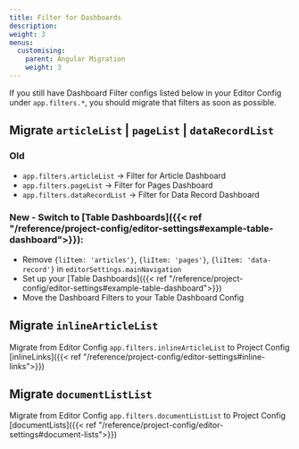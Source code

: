 ```yaml
---
title: Filter for Dashboards
description:
weight: 3
menus:
  customising:
    parent: Angular Migration
    weight: 3
---
```


If you still have Dashboard Filter configs listed below in your Editor Config under `app.filters.*`, you should migrate that filters as soon as possible.

## Migrate `articleList` | `pageList` | `dataRecordList`

### Old

- `app.filters.articleList` -> Filter for Article Dashboard
- `app.filters.pageList` -> Filter for Pages Dashboard
- `app.filters.dataRecordList` -> Filter for Data Record Dashboard

### New - Switch to [Table Dashboards]({{< ref "/reference/project-config/editor-settings#example-table-dashboard">}}):

- Remove `{liItem: 'articles'}`, `{liItem: 'pages'}`, `{liItem: 'data-record'}` in `editorSettings.mainNavigation`
- Set up your [Table Dashboards]({{< ref "/reference/project-config/editor-settings#example-table-dashboard">}})
- Move the Dashboard Filters to your Table Dashboard Config

## Migrate `inlineArticleList`

Migrate from Editor Config `app.filters.inlineArticleList` to Project Config [inlineLinks]({{< ref "/reference/project-config/editor-settings#inline-links">}})

## Migrate `documentListList`

Migrate from Editor Config `app.filters.documentListList` to Project Config [documentLists]({{< ref "/reference/project-config/editor-settings#document-lists">}})
